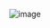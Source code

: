![image](https://user-images.githubusercontent.com/99224635/163249409-0779643e-4046-4033-b4d1-d050997c96c3.png)



